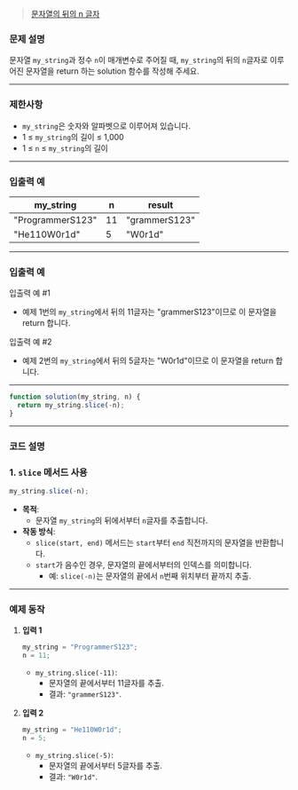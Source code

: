 > [문자열의 뒤의 n 글자](https://school.programmers.co.kr/learn/courses/30/lessons/181910)

### **문제 설명**

문자열 `my_string`과 정수 `n`이 매개변수로 주어질 때, `my_string`의 뒤의 `n`글자로 이루어진 문자열을 return 하는 solution 함수를 작성해 주세요.

---

### 제한사항

- `my_string`은 숫자와 알파벳으로 이루어져 있습니다.
- 1 ≤ `my_string`의 길이 ≤ 1,000
- 1 ≤ `n` ≤ `my_string`의 길이

---

### 입출력 예

| my_string        | n   | result        |
| ---------------- | --- | ------------- |
| "ProgrammerS123" | 11  | "grammerS123" |
| "He110W0r1d"     | 5   | "W0r1d"       |

---

### 입출력 예

입출력 예 #1

- 예제 1번의 `my_string`에서 뒤의 11글자는 "grammerS123"이므로 이 문자열을 return 합니다.

입출력 예 #2

- 예제 2번의 `my_string`에서 뒤의 5글자는 "W0r1d"이므로 이 문자열을 return 합니다.

---

```jsx
function solution(my_string, n) {
  return my_string.slice(-n);
}
```

---

### **코드 설명**

### **1. `slice` 메서드 사용**

```jsx
my_string.slice(-n);
```

- **목적**:
  - 문자열 `my_string`의 뒤에서부터 `n`글자를 추출합니다.
- **작동 방식**:
  - `slice(start, end)` 메서드는 `start`부터 `end` 직전까지의 문자열을 반환합니다.
  - `start`가 음수인 경우, 문자열의 끝에서부터의 인덱스를 의미합니다.
    - 예: `slice(-n)`는 문자열의 끝에서 `n`번째 위치부터 끝까지 추출.

---

### **예제 동작**

1. **입력 1**

   ```jsx
   my_string = "ProgrammerS123";
   n = 11;
   ```

   - `my_string.slice(-11)`:
     - 문자열의 끝에서부터 11글자를 추출.
     - 결과: `"grammerS123"`.

2. **입력 2**

   ```jsx
   my_string = "He110W0r1d";
   n = 5;
   ```

   - `my_string.slice(-5)`:
     - 문자열의 끝에서부터 5글자를 추출.
     - 결과: `"W0r1d"`.
